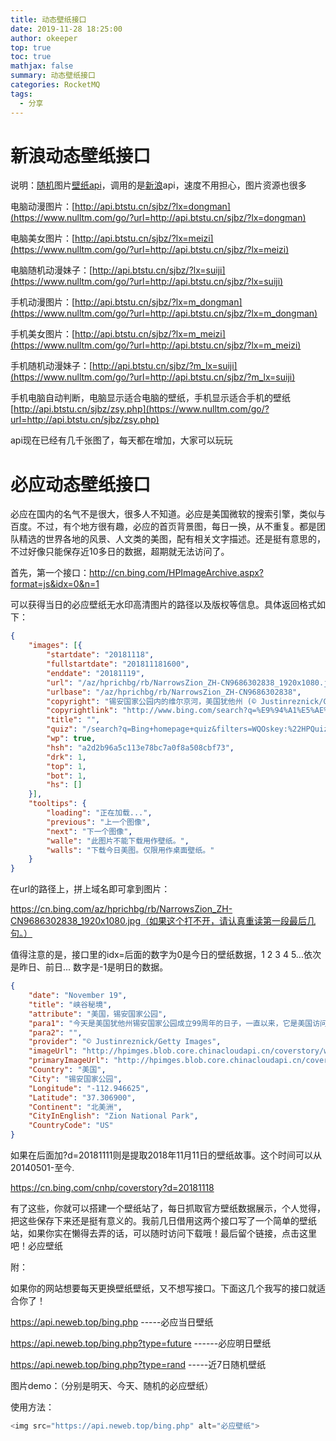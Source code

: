 ```yaml
---
title: 动态壁纸接口
date: 2019-11-28 18:25:00
author: okeeper
top: true
toc: true
mathjax: false
summary: 动态壁纸接口
categories: RocketMQ
tags:
  - 分享
---
```




# 新浪动态壁纸接口

说明：[随机](https://www.nulltm.com/tag/随机)图片[壁纸](https://www.nulltm.com/tag/壁纸)[api](https://www.nulltm.com/tag/api)，调用的是[新浪](https://www.nulltm.com/tag/新浪)api，速度不用担心，图片资源也很多

电脑动漫图片：[http://api.btstu.cn/sjbz/?lx=dongman](https://www.nulltm.com/go/?url=http://api.btstu.cn/sjbz/?lx=dongman)

电脑美女图片：[http://api.btstu.cn/sjbz/?lx=meizi](https://www.nulltm.com/go/?url=http://api.btstu.cn/sjbz/?lx=meizi)

电脑随机动漫妹子：[http://api.btstu.cn/sjbz/?lx=suiji](https://www.nulltm.com/go/?url=http://api.btstu.cn/sjbz/?lx=suiji)

手机动漫图片：[http://api.btstu.cn/sjbz/?lx=m_dongman](https://www.nulltm.com/go/?url=http://api.btstu.cn/sjbz/?lx=m_dongman)

手机美女图片：[http://api.btstu.cn/sjbz/?lx=m_meizi](https://www.nulltm.com/go/?url=http://api.btstu.cn/sjbz/?lx=m_meizi)

手机随机动漫妹子：[http://api.btstu.cn/sjbz/?m_lx=suiji](https://www.nulltm.com/go/?url=http://api.btstu.cn/sjbz/?m_lx=suiji)

手机电脑自动判断，电脑显示适合电脑的壁纸，手机显示适合手机的壁纸 [http://api.btstu.cn/sjbz/zsy.php](https://www.nulltm.com/go/?url=http://api.btstu.cn/sjbz/zsy.php)

api现在已经有几千张图了，每天都在增加，大家可以玩玩

# 必应动态壁纸接口

必应在国内的名气不是很大，很多人不知道。必应是美国微软的搜索引擎，类似与百度。不过，有个地方很有趣，必应的首页背景图，每日一换，从不重复。都是团队精选的世界各地的风景、人文类的美图，配有相关文字描述。还是挺有意思的，不过好像只能保存近10多日的数据，超期就无法访问了。

首先，第一个接口：http://cn.bing.com/HPImageArchive.aspx?format=js&idx=0&n=1

可以获得当日的必应壁纸无水印高清图片的路径以及版权等信息。具体返回格式如下：

```json
{
    "images": [{
        "startdate": "20181118",
        "fullstartdate": "201811181600",
        "enddate": "20181119",
        "url": "/az/hprichbg/rb/NarrowsZion_ZH-CN9686302838_1920x1080.jpg",
        "urlbase": "/az/hprichbg/rb/NarrowsZion_ZH-CN9686302838",
        "copyright": "锡安国家公园内的维尔京河，美国犹他州 (© Justinreznick/Getty Images)",
        "copyrightlink": "http://www.bing.com/search?q=%E9%94%A1%E5%AE%89%E5%9B%BD%E5%AE%B6%E5%85%AC%E5%9B%AD&form=hpcapt&mkt=zh-cn",
        "title": "",
        "quiz": "/search?q=Bing+homepage+quiz&filters=WQOskey:%22HPQuiz_20181118_NarrowsZion%22&FORM=HPQUIZ",
        "wp": true,
        "hsh": "a2d2b96a5c113e78bc7a0f8a508cbf73",
        "drk": 1,
        "top": 1,
        "bot": 1,
        "hs": []
    }],
    "tooltips": {
        "loading": "正在加载...",
        "previous": "上一个图像",
        "next": "下一个图像",
        "walle": "此图片不能下载用作壁纸。",
        "walls": "下载今日美图。仅限用作桌面壁纸。"
    }
}
```


在url的路径上，拼上域名即可拿到图片：

https://cn.bing.com/az/hprichbg/rb/NarrowsZion_ZH-CN9686302838_1920x1080.jpg（如果这个打不开，请认真重读第一段最后几句。）

值得注意的是，接口里的idx=后面的数字为0是今日的壁纸数据，1 2  3  4  5...依次是昨日、前日...   数字是-1是明日的数据。

```json
{
    "date": "November 19",
    "title": "峡谷秘境",
    "attribute": "美国，锡安国家公园",
    "para1": "今天是美国犹他州锡安国家公园成立99周年的日子，一直以来，它是美国访问量最大的国家公园之一。这里到处都是令人惊叹的西南风景，包括锡安峡谷。壁纸中的地方叫做纳罗斯水道，它是一条穿过峡谷十分狭窄的小径，有的地方甚至只能勉强过一个人，而且有时需要淌着水行走。虽然这个时候水有点冷，但是这里的景色，一个转弯一个惊喜。",
    "para2": "",
    "provider": "© Justinreznick/Getty Images",
    "imageUrl": "http://hpimges.blob.core.chinacloudapi.cn/coverstory/watermark_narrowszion_zh-cn9686302838_1920x1080.jpg",
    "primaryImageUrl": "http://hpimges.blob.core.chinacloudapi.cn/coverstory/watermark_narrowszion_zh-cn9686302838_1920x1080.jpg",
    "Country": "美国",
    "City": "锡安国家公园",
    "Longitude": "-112.946625",
    "Latitude": "37.306900",
    "Continent": "北美洲",
    "CityInEnglish": "Zion National Park",
    "CountryCode": "US"
}
```


如果在后面加?d=20181111则是提取2018年11月11日的壁纸故事。这个时间可以从20140501-至今.

https://cn.bing.com/cnhp/coverstory?d=20181118

 

有了这些，你就可以搭建一个壁纸站了，每日抓取官方壁纸数据展示，个人觉得，把这些保存下来还是挺有意义的。我前几日借用这两个接口写了一个简单的壁纸站，如果你实在懒得去弄的话，可以随时访问下载哦！最后留个链接，点击这里吧！必应壁纸

 

附：

如果你的网站想要每天更换壁纸壁纸，又不想写接口。下面这几个我写的接口就适合你了！

https://api.neweb.top/bing.php   -----必应当日壁纸

https://api.neweb.top/bing.php?type=future   ------必应明日壁纸

https://api.neweb.top/bing.php?type=rand   -----近7日随机壁纸

图片demo：（分别是明天、今天、随机的必应壁纸）



使用方法：

```javascript
<img src="https://api.neweb.top/bing.php" alt="必应壁纸">

```